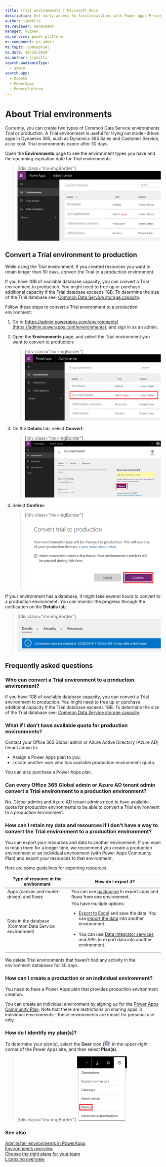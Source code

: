 ```yaml
---
title: Trial environments | Microsoft Docs
description: Get early access to functionalities with Power Apps Preview Program
author: jimholtz
ms.reviewer: manasmams
manager: kvivek
ms.service: power-platform
ms.component: pa-admin
ms.topic: conceptual
ms.date: 10/15/2019
ms.author: jimholtz
search.audienceType: 
  - admin
search.app: 
  - D365CE
  - PowerApps
  - Powerplatform
---
```


# About Trial environments

Currently, you can create two types of Common Data Service environments: Trial or production. A Trial environment is useful for trying out model-driven apps in Dynamics 365, such as Dynamics 365 Sales and Customer Service, at no cost. Trial environments expire after 30 days.

Open the **Environments** page to see the environment types you have and the upcoming expiration date for Trial environments:

> [!div class="mx-imgBorder"] 
> ![Power Apps environments](media/powerapps-environments75b.png "Power Apps environments")

## Convert a Trial environment to production

While using the Trial environment, if you created resources you want to retain longer than 30 days, convert the Trial to a production environment.

If you have 1GB of available database capacity, you can convert a Trial environment to production. You might need to free up or purchase additional capacity if the Trial database exceeds 1GB. To determine the size of the Trial database see: [Common Data Service storage capacity](capacity-storage.md).

Follow these steps to convert a Trial environment to a production environment:

1. Go to [https://admin.powerapps.com/environments](https://admin.powerapps.com/environments), and sign in as an admin.
 
2. Open the **Environments** page, and select the Trial environment you want to convert to production:

    > [!div class="mx-imgBorder"] 
    > ![Select Trial environment](media/powerapps-environments75b-select-trial.png "Select Trial environment")

3. On the **Details** tab, select **Convert**:

    > [!div class="mx-imgBorder"] 
    > ![Select Convert](media/powerapps-trial-select-convert.png "Select Convert")

4. Select **Confirm**:

    > [!div class="mx-imgBorder"] 
    > ![Select Confirm](media/powerapps-trial-select-confirm.png "Select Confirm")

If your environment has a database, it might take several hours to convert to a production environment. You can monitor the progress through the notification on the **Details** tab:

  > [!div class="mx-imgBorder"] 
  > ![Conversion started](media/powerapps-trial-conversion-started.png "Conversion started")

## Frequently asked questions

### Who can convert a Trial environment to a production environment?

If you have 1GB of available database capacity, you can convert a Trial environment to production. You might need to free up or purchase additional capacity if the Trial database exceeds 1GB. To determine the size of the Trial database see: [Common Data Service storage capacity](capacity-storage.md).

### What if I don’t have available quota for production environments?

Contact your Office 365 Global admin or Azure Active Directory (Azure AD) tenant admin to:
- Assign a Power Apps plan to you. 
- Locate another user who has available production environment quota.

You can also purchase a Power Apps plan.

### Can every Office 365 Global admin or Azure AD tenant admin convert a Trial environment to a production environment?

No. Global admins and Azure AD tenant admins need to have available quota for production environments to be able to convert a Trial environment to a production environment.

### How can I retain my data and resources if I don’t have a way to convert the Trial environment to a production environment?

You can export your resources and data to another environment. If you want to retain them for a longer time, we recommend you create a production environment or an individual environment (with Power Apps Community Plan) and export your resources to that environment. 

Here are some guidelines for exporting resources.

|Type of resource in the environment  |How do I export it?  |
|---------|---------|
|Apps (canvas and model-driven) and flows     |You can use [packaging](environment-and-tenant-migration.md) to export apps and flows from one environment.         |
|Data in the database (Common Data Service environment)     |You have multiple options:<br/><ul><li>[Export to Excel](/powerapps/user/export-data-excel) and save the data. You can [import the data](/powerapps/user/import-data) into another environment.</li><br/><li>You can use [Data Integrator services](data-integrator.md) and APIs to export data into another environment.</li></ul> |

We delete Trial environments that haven’t had any activity in the environment databases for 30 days.

### How can I create a production or an individual environment?

You need to have a Power Apps plan that provides production environment creation. <!-- For more information, see [Creating an environment](environments-overview.md#creating-an-environment). -->

You can create an individual environment by signing up for the [Power Apps Community Plan](https://powerapps.microsoft.com/communityplan/). Note that there are restrictions on sharing apps in individual environments—these environments are meant for personal use only.

### How do I identify my plan(s)?

To determine your plan(s), select the **Gear** icon (![Gear icon](media/selection-rule-gear-button.png)) in the upper-right corner of the Power Apps site, and then select **Plan(s)**.

> [!div class="mx-imgBorder"] 
> ![Select Plans](media/powerapps-plans.png "Select Plans")

### See also
[Administer environments in PowerApps](environments-administration.md)<br/>
[Environments overview](environments-overview.md)<br/>
[Choose the right plans for your team](https://powerapps.microsoft.com/pricing/)<br/>
[Licensing overview](pricing-billing-skus.md)<br/>
